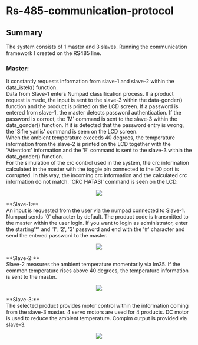 # Rs-485-communication-protocol
## Summary
The system consists of 1 master and 3 slaves. Running the communication framework I created on the RS485 line. 
### Master:
  It constantly requests information from slave-1 and slave-2 within the data_istek() function. <br/> Data from Slave-1 enters Numpad classification process. If a product request is made, the input is sent to the slave-3 within the data-gonder() function and the product is printed on the LCD screen. If a password is entered from slave-1, the master detects password authentication. If the password is correct, the 'M' command is sent to the slave-3 within the data_gonder() function. If it is detected that the password entry is wrong, the 'Sifre yanlis' command is seen on the LCD screen. <br/>
  When the ambient temperature exceeds 40 degrees, the temperature information from the slave-2 is printed on the LCD together with the 'Attention:' information and the 'E' command is sent to the slave-3 within the data_gonder() function. <br/>
  For the simulation of the crc control used in the system, the crc information calculated in the master with the toggle pin connected to the D0 port is corrupted. In this way, the incoming crc information and the calculated crc information do not match. 'CRC HATASI' command is seen on the LCD.   
<p align="center"> 
<img src="https://user-images.githubusercontent.com/62069736/120198695-12386480-c22b-11eb-8284-4eba4ac5e4ee.png">
</p>  
**Slave-1:**<br/>
An input is requested from the user via the numpad connected to Slave-1. Numpad sends '0' character by default. The product code is transmitted to the master within the user login. If you want to login as administrator, enter   the starting'*' and '1', '2', '3' password and end with the '#' character and send the entered password to the master. 
<p align="center"> 
<img src="https://user-images.githubusercontent.com/62069736/120202863-c63bee80-c22f-11eb-8170-5aaa40b65ccd.PNG">
</p>
**Slave-2:**<br/>
Slave-2 measures the ambient temperature momentarily via lm35. If the common temperature rises above 40 degrees, the temperature information is sent to the master. 
<p align="center"> 
<img src="https://user-images.githubusercontent.com/62069736/120204535-9c83c700-c231-11eb-9ac1-193baa51db7d.PNG">
</p>
**Slave-3:**<br/>
The selected product provides motor control within the information coming from the slave-3 master. 4 servo motors are used for 4 products. DC motor is used to reduce the ambient temperature. Compim output is provided via slave-3. 
<p align="center"> 
<img src="https://user-images.githubusercontent.com/62069736/120205108-419e9f80-c232-11eb-8b00-a830b21d95ef.PNG">
</p>
